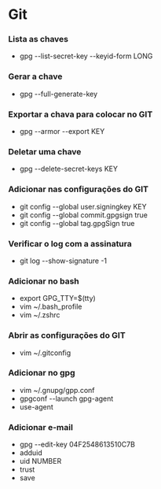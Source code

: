 # Git

### Lista as chaves
- gpg --list-secret-key --keyid-form LONG

### Gerar a chave
- gpg --full-generate-key

### Exportar a chava para colocar no GIT
- gpg --armor --export KEY

### Deletar uma chave
- gpg --delete-secret-keys KEY

### Adicionar nas configurações do GIT
- git config --global user.signingkey KEY
- git config --global commit.gpgsign true
- git config --global tag.gpgSign true

### Verificar o log com a assinatura
- git log --show-signature -1

### Adicionar no bash
- export GPG_TTY=$(tty)
- vim ~/.bash_profile
- vim ~/.zshrc

### Abrir as configurações do GIT
- vim ~/.gitconfig

### Adicionar no gpg
- vim ~/.gnupg/gpp.conf
- gpgconf --launch gpg-agent
- use-agent

### Adicionar e-mail
- gpg --edit-key 04F2548613510C7B
- adduid
- uid NUMBER
- trust
- save
